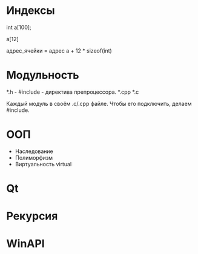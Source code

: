 Индексы 
=======

int a[100];

a[12] 

адрес_ячейки = адрес a + 12 * sizeof(int) 


Модульность
===========
*.h - #include - директива препроцессора.
*.cpp *.c

Каждый модуль в своём .c/.cpp файле.
Чтобы его подключить, делаем #include.


ООП
===
* Наследование
* Полиморфизм
* Виртуальность virtual

Qt
==


Рекурсия
========

WinAPI
======

